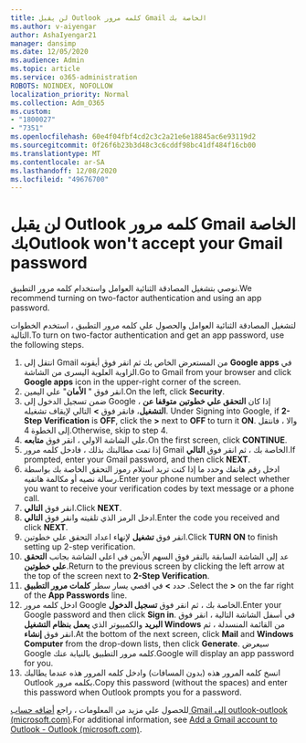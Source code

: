 ```yaml
---
title: لن يقبل Outlook كلمه مرور Gmail الخاصة بك
ms.author: v-aiyengar
author: AshaIyengar21
manager: dansimp
ms.date: 12/05/2020
ms.audience: Admin
ms.topic: article
ms.service: o365-administration
ROBOTS: NOINDEX, NOFOLLOW
localization_priority: Normal
ms.collection: Adm_O365
ms.custom:
- "1800027"
- "7351"
ms.openlocfilehash: 60e4f04fbf4cd2c3c2a21e6e18845ac6e93119d2
ms.sourcegitcommit: 0f26f6b23b3d48c3c6cddf98bc41df484f16cb00
ms.translationtype: MT
ms.contentlocale: ar-SA
ms.lasthandoff: 12/08/2020
ms.locfileid: "49676700"
---
```

# <a name="outlook-wont-accept-your-gmail-password"></a><span data-ttu-id="bd632-102">لن يقبل Outlook كلمه مرور Gmail الخاصة بك</span><span class="sxs-lookup"><span data-stu-id="bd632-102">Outlook won't accept your Gmail password</span></span>

<span data-ttu-id="bd632-103">نوصي بتشغيل المصادقة الثنائية العوامل واستخدام كلمه مرور التطبيق.</span><span class="sxs-lookup"><span data-stu-id="bd632-103">We recommend turning on two-factor authentication and using an app password.</span></span>

<span data-ttu-id="bd632-104">لتشغيل المصادقة الثنائية العوامل والحصول علي كلمه مرور التطبيق ، استخدم الخطوات التالية.</span><span class="sxs-lookup"><span data-stu-id="bd632-104">To turn on two-factor authentication and get an app password, use the following steps.</span></span>

1. <span data-ttu-id="bd632-105">انتقل إلى Gmail من المستعرض الخاص بك ثم انقر فوق أيقونه **Google apps** في الزاوية العلوية اليسرى من الشاشة.</span><span class="sxs-lookup"><span data-stu-id="bd632-105">Go to Gmail from your browser and click **Google apps** icon in the upper-right corner of the screen.</span></span>
1. <span data-ttu-id="bd632-106">انقر فوق " **الأمان**" علي اليمين.</span><span class="sxs-lookup"><span data-stu-id="bd632-106">On the left, click **Security**.</span></span>
1. <span data-ttu-id="bd632-107">ضمن تسجيل الدخول إلى Google ، إذا كان **التحقق علي خطوتين** **متوقفا عن التشغيل**، فانقر فوق **>** التالي لإيقاف تشغيله.  </span><span class="sxs-lookup"><span data-stu-id="bd632-107">Under Signing into Google, if **2-Step Verification** is **OFF**, click the **>** next to **OFF** to turn it **ON**.</span></span> <span data-ttu-id="bd632-108">والا ، فانتقل إلى الخطوة 4.</span><span class="sxs-lookup"><span data-stu-id="bd632-108">Otherwise, skip to step 4.</span></span>
1. <span data-ttu-id="bd632-109">علي الشاشة الاولي ، انقر فوق **متابعه**.</span><span class="sxs-lookup"><span data-stu-id="bd632-109">On the first screen, click **CONTINUE**.</span></span>
1. <span data-ttu-id="bd632-110">إذا تمت مطالبتك بذلك ، فادخل كلمه مرور Gmail الخاصة بك ، ثم انقر فوق **التالي**.</span><span class="sxs-lookup"><span data-stu-id="bd632-110">If prompted, enter your Gmail password, and then click **NEXT**.</span></span>
1. <span data-ttu-id="bd632-111">ادخل رقم هاتفك وحدد ما إذا كنت تريد استلام رموز التحقق الخاصة بك بواسطة رسالة نصيه أو مكالمة هاتفيه.</span><span class="sxs-lookup"><span data-stu-id="bd632-111">Enter your phone number and select whether you want to receive your verification codes by text message or a phone call.</span></span>
1. <span data-ttu-id="bd632-112">انقر فوق **التالي**.</span><span class="sxs-lookup"><span data-stu-id="bd632-112">Click **NEXT**.</span></span>
1. <span data-ttu-id="bd632-113">ادخل الرمز الذي تلقيته وانقر فوق **التالي**.</span><span class="sxs-lookup"><span data-stu-id="bd632-113">Enter the code you received and click **NEXT**.</span></span>
1. <span data-ttu-id="bd632-114">انقر فوق **تشغيل** لإنهاء اعداد التحقق علي خطوتين.</span><span class="sxs-lookup"><span data-stu-id="bd632-114">Click **TURN ON** to finish setting up 2-step verification.</span></span>
1. <span data-ttu-id="bd632-115">عد إلى الشاشة السابقة بالنقر فوق السهم الأيمن في اعلي الشاشة بجانب **التحقق علي خطوتين**.</span><span class="sxs-lookup"><span data-stu-id="bd632-115">Return to the previous screen by clicking the left arrow at the top of the screen next to **2-Step Verification**.</span></span>
1. <span data-ttu-id="bd632-116">حدد **>** في اقصي يسار سطر **كلمات مرور التطبيق** .</span><span class="sxs-lookup"><span data-stu-id="bd632-116">Select the **>** on the far right of the **App Passwords** line.</span></span>
1. <span data-ttu-id="bd632-117">ادخل كلمه مرور Google الخاصة بك ، ثم انقر فوق **تسجيل الدخول**.</span><span class="sxs-lookup"><span data-stu-id="bd632-117">Enter your Google password and then click **Sign in**.</span></span> <span data-ttu-id="bd632-118">في أسفل الشاشة التالية ، انقر فوق **البريد** والكمبيوتر الذي **يعمل بنظام التشغيل Windows** من القائمة المنسدلة ، ثم انقر فوق **إنشاء**.</span><span class="sxs-lookup"><span data-stu-id="bd632-118">At the bottom of the next screen, click **Mail** and **Windows Computer** from the drop-down lists, then click **Generate**.</span></span>
<span data-ttu-id="bd632-119">سيعرض Google كلمه مرور التطبيق بالنيابة عنك.</span><span class="sxs-lookup"><span data-stu-id="bd632-119">Google will display an app password for you.</span></span> 
13. <span data-ttu-id="bd632-120">انسخ كلمه المرور هذه (بدون المسافات) وادخل كلمه المرور هذه عندما يطالبك Outlook بكلمه مرور.</span><span class="sxs-lookup"><span data-stu-id="bd632-120">Copy this password (without the spaces) and enter this password when Outlook prompts you for a password.</span></span>

<span data-ttu-id="bd632-121">للحصول علي مزيد من المعلومات ، راجع [أضافه حساب Gmail إلى outlook-outlook (microsoft.com)](https://support.microsoft.com/office/add-a-gmail-account-to-outlook-70191667-9c52-4581-990e-e30318c2c081).</span><span class="sxs-lookup"><span data-stu-id="bd632-121">For additional information, see [Add a Gmail account to Outlook - Outlook (microsoft.com)](https://support.microsoft.com/office/add-a-gmail-account-to-outlook-70191667-9c52-4581-990e-e30318c2c081).</span></span>
